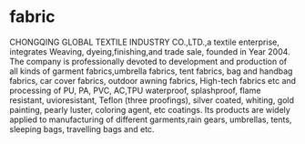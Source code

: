 # fabric
CHONGQING GLOBAL TEXTILE INDUSTRY CO.,LTD.,a textile enterprise, integrates Weaving, dyeing,finishing,and trade sale, founded in Year 2004. The company is professionally devoted to development and production of all kinds of garment fabrics,umbrella fabrics, tent fabrics, bag and handbag fabrics, car cover fabrics, outdoor awning fabrics, High-tech fabrics etc and processing of PU, PA, PVC, AC,TPU waterproof, splashproof, flame resistant, uvioresistant, Teflon (three proofings), silver coated, whiting, gold painting, pearly luster, coloring agent, etc coatings. Its products are widely applied to manufacturing of different garments,rain gears, umbrellas, tents, sleeping bags, travelling bags and etc.
